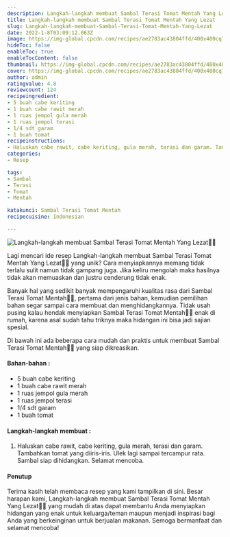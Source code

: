 ```yaml
---
description: Langkah-langkah membuat Sambal Terasi Tomat Mentah Yang Lezat"
title: Langkah-langkah membuat Sambal Terasi Tomat Mentah Yang Lezat
slug: Langkah-langkah-membuat-Sambal-Terasi-Tomat-Mentah-Yang-Lezat
date: 2022-1-8T03:09:12.063Z
image: https://img-global.cpcdn.com/recipes/ae2783ac43804ffd/400x400cq70/photo.jpg
hideToc: false
enableToc: true
enableTocContent: false
thumbnail: https://img-global.cpcdn.com/recipes/ae2783ac43804ffd/400x400cq70/photo.jpg
cover: https://img-global.cpcdn.com/recipes/ae2783ac43804ffd/400x400cq70/photo.jpg
author: admin
ratingvalue: 4.8
reviewcount: 124
recipeingredient:
- 5 buah cabe keriting
- 1 buah cabe rawit merah
- 1 ruas jempol gula merah
- 1 ruas jempol terasi
- 1/4 sdt garam
- 1 buah tomat
recipeinstructions:
- Haluskan cabe rawit, cabe keriting, gula merah, terasi dan garam. Tambahkan tomat yang diiris-iris. Ulek lagi sampai tercampur rata. Sambal siap dihidangkan. Selamat mencoba.
categories:
- Resep

tags:
- Sambal
- Terasi
- Tomat
- Mentah

katakunci: Sambal Terasi Tomat Mentah
recipecuisine: Indonesian

---
```


![Langkah-langkah membuat Sambal Terasi Tomat Mentah Yang Lezat👩‍🍳](https://img-global.cpcdn.com/recipes/ae2783ac43804ffd/400x400cq70/photo.jpg)

Lagi mencari ide resep Langkah-langkah membuat Sambal Terasi Tomat Mentah Yang Lezat👩‍🍳 yang unik? Cara menyiapkannya memang tidak terlalu sulit namun tidak gampang juga. Jika keliru mengolah maka hasilnya tidak akan memuaskan dan justru cenderung tidak enak.

Banyak hal yang sedikit banyak mempengaruhi kualitas rasa dari Sambal Terasi Tomat Mentah👩‍🍳, pertama dari jenis bahan, kemudian pemilihan bahan segar sampai cara membuat dan menghidangkannya. Tidak usah pusing kalau hendak menyiapkan Sambal Terasi Tomat Mentah👩‍🍳 enak di rumah, karena asal sudah tahu triknya maka hidangan ini bisa jadi sajian spesial.

Di bawah ini ada beberapa cara mudah dan praktis untuk membuat Sambal Terasi Tomat Mentah👩‍🍳 yang siap dikreasikan.

<!--inarticleads1-->

#### Bahan-bahan :

- 5 buah cabe keriting
- 1 buah cabe rawit merah
- 1 ruas jempol gula merah
- 1 ruas jempol terasi
- 1/4 sdt garam
- 1 buah tomat

<!--inarticleads2-->

#### Langkah-langkah membuat :

1. Haluskan cabe rawit, cabe keriting, gula merah, terasi dan garam. Tambahkan tomat yang diiris-iris. Ulek lagi sampai tercampur rata. Sambal siap dihidangkan. Selamat mencoba.

#### Penutup

Terima kasih telah membaca resep yang kami tampilkan di sini. Besar harapan kami, Langkah-langkah membuat Sambal Terasi Tomat Mentah Yang Lezat👩‍🍳 yang mudah di atas dapat membantu Anda menyiapkan hidangan yang enak untuk keluarga/teman maupun menjadi inspirasi bagi Anda yang berkeinginan untuk berjualan makanan. Semoga bermanfaat dan selamat mencoba!